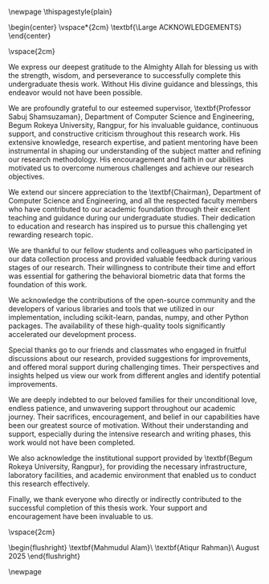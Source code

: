 \newpage
\thispagestyle{plain}

\begin{center}
\vspace\*{2cm}
\textbf{\Large ACKNOWLEDGEMENTS}
\end{center}

\vspace{2cm}

We express our deepest gratitude to the Almighty Allah for blessing us with the strength, wisdom, and perseverance to successfully complete this undergraduate thesis work. Without His divine guidance and blessings, this endeavor would not have been possible.

We are profoundly grateful to our esteemed supervisor, \textbf{Professor Sabuj Shamsuzaman}, Department of Computer Science and Engineering, Begum Rokeya University, Rangpur, for his invaluable guidance, continuous support, and constructive criticism throughout this research work. His extensive knowledge, research expertise, and patient mentoring have been instrumental in shaping our understanding of the subject matter and refining our research methodology. His encouragement and faith in our abilities motivated us to overcome numerous challenges and achieve our research objectives.

We extend our sincere appreciation to the \textbf{Chairman}, Department of Computer Science and Engineering, and all the respected faculty members who have contributed to our academic foundation through their excellent teaching and guidance during our undergraduate studies. Their dedication to education and research has inspired us to pursue this challenging yet rewarding research topic.

We are thankful to our fellow students and colleagues who participated in our data collection process and provided valuable feedback during various stages of our research. Their willingness to contribute their time and effort was essential for gathering the behavioral biometric data that forms the foundation of this work.

We acknowledge the contributions of the open-source community and the developers of various libraries and tools that we utilized in our implementation, including scikit-learn, pandas, numpy, and other Python packages. The availability of these high-quality tools significantly accelerated our development process.

Special thanks go to our friends and classmates who engaged in fruitful discussions about our research, provided suggestions for improvements, and offered moral support during challenging times. Their perspectives and insights helped us view our work from different angles and identify potential improvements.

We are deeply indebted to our beloved families for their unconditional love, endless patience, and unwavering support throughout our academic journey. Their sacrifices, encouragement, and belief in our capabilities have been our greatest source of motivation. Without their understanding and support, especially during the intensive research and writing phases, this work would not have been completed.

We also acknowledge the institutional support provided by \textbf{Begum Rokeya University, Rangpur}, for providing the necessary infrastructure, laboratory facilities, and academic environment that enabled us to conduct this research effectively.

Finally, we thank everyone who directly or indirectly contributed to the successful completion of this thesis work. Your support and encouragement have been invaluable to us.

\vspace{2cm}

\begin{flushright}
\textbf{Mahmudul Alam}\\
\textbf{Atiqur Rahman}\\
August 2025
\end{flushright}

\newpage
